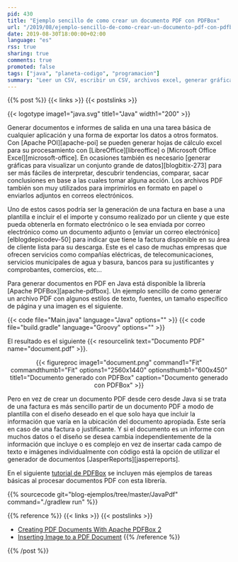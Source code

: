 ```yaml
---
pid: 430
title: "Ejemplo sencillo de como crear un documento PDF con PDFBox"
url: "/2019/08/ejemplo-sencillo-de-como-crear-un-documento-pdf-con-pdfbox/"
date: 2019-08-30T18:00:00+02:00
language: "es"
rss: true
sharing: true
comments: true
promoted: false
tags: ["java", "planeta-codigo", "programacion"]
summary: "Leer un CSV, escribir un CSV, archivos excel, generar gráficas para visualizar datos junto con generar documentos PDF son tareas comunes de las aplicaciones como forma de exportar los datos de la base de datos de una aplicación. Generar un archivo PDF con PDFBox requiere unas pocas lineas de código para documentos con cierta complejidad quizá sea más adecuado usar la librería JasperReports."
---
```


{{% post %}}
{{< links >}}
{{< postslinks >}}

{{< logotype image1="java.svg" title1="Java" width1="200" >}}

Generar documentos e informes de salida en una una tarea básica de cualquier aplicación y una forma de exportar los datos a otros formatos. Con [Apache POI][apache-poi] se pueden generar hojas de cálculo excel para su procesamiento con [LibreOffice][libreoffice] o [Microsoft Office Excel][microsoft-office]. En ocasiones también es necesario [generar gráficas para visualizar un conjunto grande de datos][blogbitix-273] para ser más fáciles de interpretar, descubrir tendencias, comparar, sacar conclusiones en base a las cuales tomar alguna acción. Los archivos PDF también son muy utilizados para imprimirlos en formato en papel o enviarlos adjuntos en correos electrónicos.

Uno de estos casos podría ser la generación de una factura en base a una plantilla e incluir el el importe y consumo realizado por un cliente y que este pueda obtenerla en formato electrónico o le sea enviada por correo electrónico como un documento adjunto o [enviar un correo electrónico][elblogdepicodev-50] para indicar que tiene la factura disponible en su área de cliente lista para su descarga. Este es el caso de muchas empresas que ofrecen servicios como compañías eléctricas, de telecomunicaciones, servicios municipales de agua y basura, bancos para su justificantes y comprobantes, comercios, etc...

Para generar documentos en PDF en Java está disponible la librería [Apache PDFBox][apache-pdfbox]. Un ejemplo sencillo de como generar un archivo PDF con algunos estilos de texto, fuentes, un tamaño específico de página y una imagen es el siguiente.

{{< code file="Main.java" language="Java" options="" >}}
{{< code file="build.gradle" language="Groovy" options="" >}}

 El resultado es el siguiente {{< resourcelink text="Documento PDF" name="document.pdf" >}}.

<div class="media" style="text-align: center;">
    {{< figureproc
        image1="document.png" command1="Fit" commandthumb1="Fit" options1="2560x1440" optionsthumb1="600x450" title1="Documento generado con PDFBox"
        caption="Documento generado con PDFBox" >}}
</div>

Pero en vez de crear un documento PDF desde cero desde Java si se trata de una factura es más sencillo partir de un documento PDF a modo de plantilla con el diseño deseado en el que solo haya que incluir la información que varía en la ubicación del documento apropiada. Este sería en caso de una factura o justificante. Y si el documento es un informe con muchos datos o el diseño se desea cambia independientemente de la información que incluye o es complejo en vez de insertar cada campo de texto e imágenes individualmente con código está la opción de utilizar el generador de documentos [JasperReports][jasperreports]. 

En el siguiente [tutorial de PDFBox](https://www.tutorialspoint.com/pdfbox/index.htm) se incluyen más ejemplos de tareas básicas al procesar documentos PDF con esta librería.

{{% sourcecode git="blog-ejemplos/tree/master/JavaPdf" command="./gradlew run" %}}

{{% reference %}}
{{< links >}}
{{< postslinks >}}
* [Creating PDF Documents With Apache PDFBox 2](https://dzone.com/articles/creating-pdf-documents-with-apache-pdfbox-2)
* [Inserting Image to a PDF Document](https://www.tutorialspoint.com/pdfbox/pdfbox_inserting_image.htm)
{{% /reference %}}

{{% /post %}}
